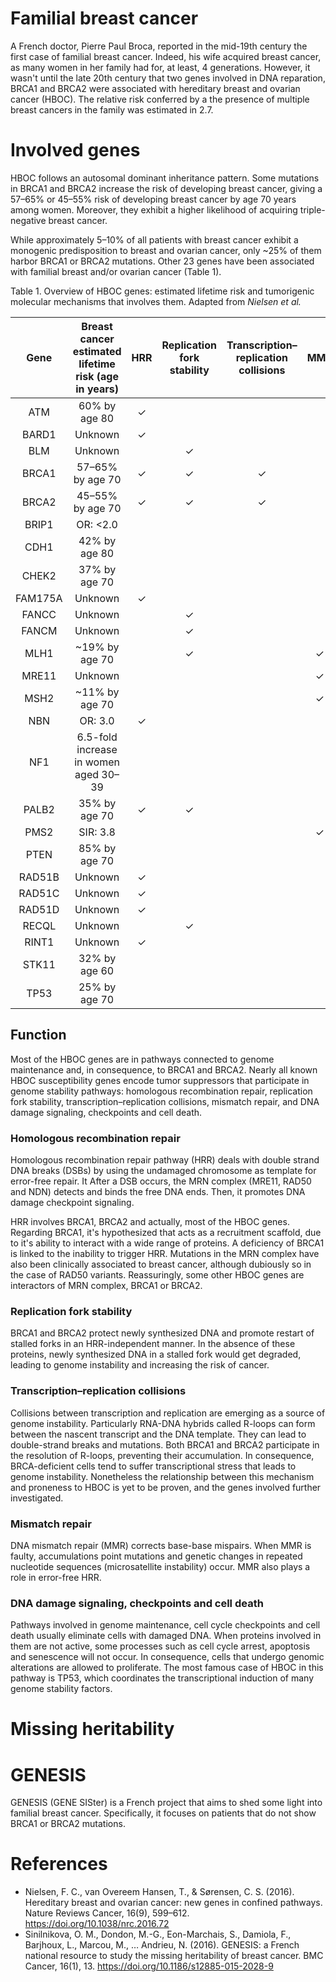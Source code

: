 # Familial breast cancer

A French doctor, Pierre Paul Broca, reported in the mid-19th century the first case of familial breast cancer. Indeed, his wife acquired breast cancer, as many women in her family had for, at least, 4 generations. However, it wasn't until the late 20th century that two genes involved in DNA reparation, BRCA1 and BRCA2 were associated with hereditary breast and ovarian cancer (HBOC). The relative risk conferred by a the presence of multiple breast cancers in the family was estimated in 2.7.

# Involved genes

HBOC follows an autosomal dominant inheritance pattern. Some mutations in BRCA1 and BRCA2 increase the risk of developing breast cancer, giving a 57–65% or 45–55% risk of developing breast cancer by age 70 years among women. Moreover, they exhibit a higher likelihood of acquiring triple-negative breast cancer.

While approximately 5–10% of all patients with breast cancer exhibit a monogenic predisposition to breast and ovarian cancer, only ~25% of them harbor BRCA1 or BRCA2 mutations. Other 23 genes have been associated with familial breast and/or ovarian cancer (Table 1).

Table 1. Overview of HBOC genes: estimated lifetime risk and tumorigenic molecular mechanisms that involves them. Adapted from *Nielsen et al.*

**Gene**|**Breast cancer estimated lifetime risk (age in years)**|**HRR**|**Replication fork stability**|**Transcription–replication collisions**|**MMR**|**DNA damage signaling, checkpoints and cell death**|**Other**
:-----:|:-----:|:-----:|:-----:|:-----:|:-----:|:-----:|:-----:
ATM|60% by age 80|✓| | | |✓|
BARD1|Unknown|✓| | | | |
BLM|Unknown| |✓| | | |
BRCA1|57–65% by age 70|✓|✓|✓| |✓|
BRCA2|45–55% by age 70|✓|✓|✓| |✓|
BRIP1|OR: <2.0| | | | | |
CDH1|42% by age 80| | | | | |✓
CHEK2|37% by age 70| | | | |✓|
FAM175A|Unknown|✓| | | | |
FANCC|Unknown| |✓| | | |
FANCM|Unknown| |✓| | | |
MLH1|~19% by age 70| |✓| |✓| |
MRE11|Unknown| | | |✓| |
MSH2|~11% by age 70| | | |✓| |
NBN|OR: 3.0|✓| | | | |
NF1|6.5-fold increase in women aged 30–39| | | | | |✓
PALB2|35% by age 70|✓|✓| | | |
PMS2|SIR: 3.8| | | |✓| |
PTEN|85% by age 70| | | | | |✓
RAD51B|Unknown|✓| | | | |
RAD51C|Unknown|✓| | | | |
RAD51D|Unknown|✓| | | | |
RECQL|Unknown| |✓| | | |
RINT1|Unknown|✓| | | | |
STK11|32% by age 60| | | | | |✓
TP53|25% by age 70| | | | |✓|

## Function

Most of the HBOC genes are in pathways connected to genome maintenance and, in consequence, to BRCA1 and BRCA2. Nearly all known HBOC susceptibility genes encode tumor suppressors that participate in genome stability pathways: homologous recombination repair, replication fork stability, transcription–replication collisions, mismatch repair, and DNA damage signaling, checkpoints and cell death.

### Homologous recombination repair

Homologous recombination repair pathway (HRR) deals with double strand DNA breaks (DSBs) by using the undamaged chromosome as template for error-free repair. It  After a DSB occurs, the MRN complex (MRE11, RAD50 and NDN) detects and binds the free DNA ends. Then, it promotes DNA damage checkpoint signaling.

HRR involves BRCA1, BRCA2 and actually, most of the HBOC genes. Regarding BRCA1, it's hypothesized that acts as a recruitment scaffold, due to it's ability to interact with a wide range of proteins. A deficiency of BRCA1 is linked to the inability to trigger HRR. Mutations in the MRN complex have also been clinically associated to breast cancer, although dubiously so in the case of RAD50 variants. Reassuringly, some other HBOC genes are interactors of MRN complex, BRCA1 or BRCA2.

### Replication fork stability

BRCA1 and BRCA2 protect newly synthesized DNA and promote restart of stalled forks in an HRR-independent manner. In the absence of these proteins, newly synthesized DNA in a stalled fork would get degraded, leading to genome instability and increasing the risk of cancer.

### Transcription–replication collisions

Collisions between transcription and replication are emerging as a source of genome instability. Particularly RNA-DNA hybrids called R-loops can form between the nascent transcript and the DNA template. They can lead to double-strand breaks and mutations. Both BRCA1 and BRCA2 participate in the resolution of R-loops, preventing their accumulation. In consequence, BRCA-deficient cells tend to suffer transcriptional stress that leads to genome instability. Nonetheless the relationship between this mechanism and proneness to HBOC is yet to be proven, and the genes involved further investigated.

### Mismatch repair

DNA mismatch repair (MMR) corrects base-base mispairs. When MMR is faulty, accumulations point mutations and genetic changes in repeated nucleotide sequences (microsatellite instability) occur. MMR also plays a role in error-free HRR.

### DNA damage signaling, checkpoints and cell death

Pathways involved in genome maintenance, cell cycle checkpoints and cell death usually eliminate cells with damaged DNA. When proteins involved in them are not active, some processes such as cell cycle arrest, apoptosis and senescence will not occur. In consequence, cells that undergo genomic alterations are allowed to proliferate. The most famous case of HBOC in this pathway is TP53, which coordinates the transcriptional induction of many genome stability factors.

# Missing heritability

# GENESIS

GENESIS (GENE SISter) is a French project that aims to shed some light into familial breast cancer. Specifically, it focuses on patients that do not show BRCA1 or BRCA2 mutations.

# References

* Nielsen, F. C., van Overeem Hansen, T., & Sørensen, C. S. (2016). Hereditary breast and ovarian cancer: new genes in confined pathways. Nature Reviews Cancer, 16(9), 599–612. https://doi.org/10.1038/nrc.2016.72
* Sinilnikova, O. M., Dondon, M.-G., Eon-Marchais, S., Damiola, F., Barjhoux, L., Marcou, M., … Andrieu, N. (2016). GENESIS: a French national resource to study the missing heritability of breast cancer. BMC Cancer, 16(1), 13. https://doi.org/10.1186/s12885-015-2028-9
